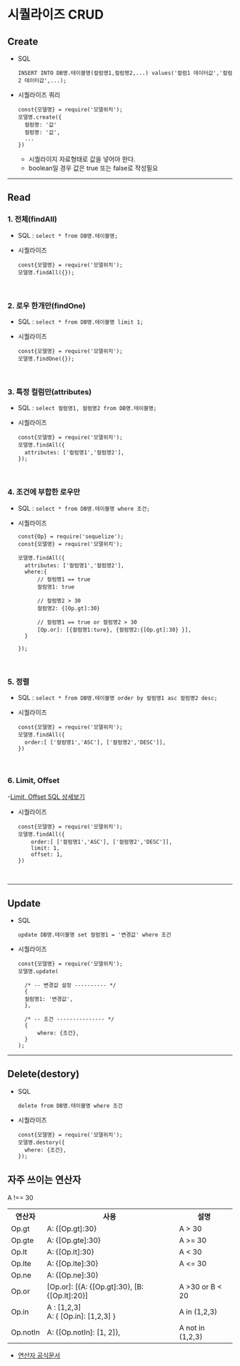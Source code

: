 # 시퀄라이즈 CRUD

## Create

- SQL

  ```
  INSERT INTO DB명.테이블명(컬럼명1,컬럼명2,...) values('컬럼1 데이터값','컬럼2 데이터값',...);
  ```

- 시퀄라이즈 쿼리

  ```
  const{모델명} = require('모델위치');
  모델명.create({
    컬럼명: '값'
    컬럼명: '값',
    ...
  })
  ```

  - 시퀄라이지 자료형태로 값을 넣어야 한다.
  - boolean일 경우 값은 true 또는 false로 작성필요

<hr>

## Read

### 1. 전체(findAll)

- SQL : `select * from DB명.테이블명;`
- 시퀄라이즈

  ```
  const{모델명} = require('모델위치');
  모델명.findAll({});
  ```

<br>

### 2. 로우 한개만(findOne)

- SQL : `select * from DB명.테이블명 limit 1;`
- 시퀄라이즈

  ```
  const{모델명} = require('모델위치');
  모델명.findOne({});
  ```

  <br>

### 3. 특정 컬럼만(attributes)

- SQL : `select 컬럼명1, 컬럼명2 from DB명.테이블명;`
- 시퀄라이즈

  ```
  const{모델명} = require('모델위치');
  모델명.findAll({
    attributes: ['컬럼명1','컬럼명2'],
  });
  ```

  <br>

### 4. 조건에 부합한 로우만

- SQL : `select * from DB명.테이블명 where 조건;`
- 시퀄라이즈

  ```
  const{Op} = require('sequelize');
  const{모델명} = require('모델위치');

  모델명.findAll({
    attributes: ['컬럼명1','컬럼명2'],
    where:{
        // 컬럼명1 == true
        컬럼명1: true

        // 컬럼명2 > 30
        컬럼명2: {[Op.gt]:30}

        // 컬럼명1 == true or 컬럼명2 > 30
        [Op.or]: [{컬럼명1:ture}, {컬럼명2:{[Op.gt]:30} }],
    }

  });
  ```

  <br>

### 5. 정렬

- SQL : `select * from DB명.테이블명 order by 컬럼명1 asc 컬럼명2 desc;`
- 시퀄라이즈

  ```
  const{모델명} = require('모델위치');
  모델명.findAll({
    order:[ ['컬럼명1','ASC'], ['컬럼명2','DESC']],
  })
  ```

  <br>

### 6. Limit, Offset

-[Limit, Offset SQL 상세보기](https://github.com/hyeah0/SmartWeb_Contents_WebApplication_developer_class/blob/main/0_MacSet/mysql/03_%ED%85%8C%EC%9D%B4%EB%B8%94READ_%ED%8E%98%EC%9D%B4%EC%A7%95%EC%8B%9C.md)

- 시퀄라이즈

  ```
  const{모델명} = require('모델위치');
  모델명.findAll({
      order:[ ['컬럼명1','ASC'], ['컬럼명2','DESC']],
      limit: 1,
      offset: 1,
  })
  ```

  <br>

<hr>

## Update

- SQL

  ```
  update DB명.테이블명 set 컬럼명1 = '변경값' where 조건
  ```

- 시퀄라이즈

  ```
  const{모델명} = require('모델위치');
  모델명.update(

    /* -- 변경값 설정 ---------- */
    {
    컬럼명1: '변경값',
    },

    /* -- 조건 --------------- */
    {
        where: {조건},
    }
  );
  ```

<hr>

## Delete(destory)

- SQL

  ```
  delete from DB명.테이블명 where 조건
  ```

- 시퀄라이즈

  ```
  const{모델명} = require('모델위치');
  모델명.destory({
    where: {조건},
  });
  ```

## 자주 쓰이는 연산자

<table>
    <tr><th>연산자</th><th>사용</th><th>설명</th></tr>
    <tr><td>Op.gt</td><td>A: {[Op.gt]:30}</td><td>A > 30</td></tr>
    <tr><td>Op.gte</td><td>A: {[Op.gte]:30}</td><td>A >= 30</td></tr>
    <tr><td>Op.lt</td><td>A: {[Op.lt]:30}</td><td>A < 30</td></tr>
    <tr><td>Op.lte</td><td>A: {[Op.lte]:30}</td><td>A <= 30</td></tr>
    <tr><td>Op.ne</td><td>A: {[Op.ne]:30}</td><td></td>A !== 30</tr>
    <tr><td>Op.or</td><td>[Op.or]: [{A: {[Op.gt]:30}, [B:{[Op.lt]:20}]</td><td>A >30 or B < 20</td></tr>
    <tr><td>Op.in</td><td>A : [1,2,3]<br>A: { [Op.in]: [1,2,3] } </td><td>A in (1,2,3)</td></tr>
    <tr><td>Op.notIn</td><td>A: {[Op.notIn]: [1, 2]}, </td><td>A not in (1,2,3)</td></tr>
</table>

- [연산자 공식문서](https://sequelize.org/docs/v6/core-concepts/model-querying-basics/)

